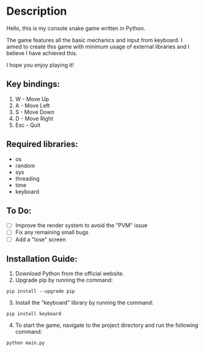 # Description
Hello, this is my console snake game written in Python. 

The game features all the basic mechanics and input from keyboard. 
I aimed to create this game with minimum usage of external libraries and I believe I have achieved this. 

I hope you enjoy playing it!

## Key bindings:
1) W - Move Up
2) A - Move Left
3) S - Move Down
4) D - Move Right
5) Esc - Quit

## Required libraries:
- os
- random
- sys
- threading
- time
- keyboard

## To Do:
- [ ] Improve the render system to avoid the "PVM" issue
- [ ] Fix any remaining small bugs
- [ ] Add a "lose" screen

## Installation Guide:
1) Download Python from the official website.
2) Upgrade pip by running the command:
```
pip install --upgrade pip
```
3) Install the "keyboard" library by running the command:
```
pip install keyboard
```
4) To start the game, navigate to the project directory and run the following command:
```
python main.py
```

